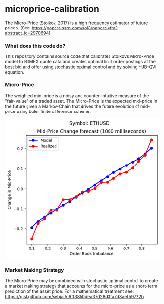 
# microprice-calibration

The Micro-Price (Stoikov, 2017) is a high frequency estimator of future prices.
(See: https://papers.ssrn.com/sol3/papers.cfm?abstract_id=2970694)

### What does this code do?
This repository contains source code that calibrates Stoikovs Micro-Price model to BitMEX quote data and creates optimal limit order postings at the best bid and offer using stochastic optimal control and by solving HJB-QVI equation.

### Micro-Price

The weighted mid-price is a noisy and counter-intuitive measure of the "fair-value" of a traded asset. The Micro-Price is the expected
mid-price in the future given a Markov-Chain that drives the future evolution of mid-price using Euler finite difference scheme.

![Calibrated Model](graphs/calibrated.png)


### Market Making Strategy

The Micro-Price may be combined with stochastic optimal control to create a market making strategy that accounts for the micro-price as a short-term
prediction of the asset price. For a mathematical treatment see: https://gist.github.com/sebjai/c6ff3850dea37d28d3fa7d3aef59722b


